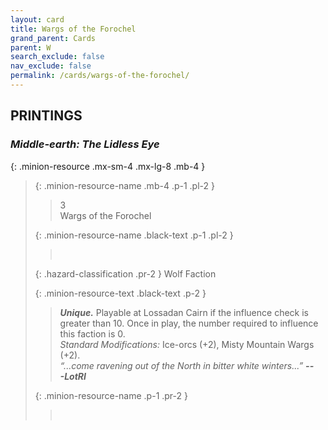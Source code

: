 ```yaml
---
layout: card
title: Wargs of the Forochel
grand_parent: Cards
parent: W
search_exclude: false
nav_exclude: false
permalink: /cards/wargs-of-the-forochel/
---
```


## PRINTINGS


### _Middle-earth: The Lidless Eye_

{: .minion-resource .mx-sm-4 .mx-lg-8 .mb-4 }
> {: .minion-resource-name .mb-4 .p-1 .pl-2 }
> > <div class="hazard-mp">3</div>
> > <div class="card-name">Wargs of the Forochel</div>
>
> {: .minion-resource-name .black-text .p-1 .pl-2 }
> > &nbsp;
>
> {: .hazard-classification .pr-2 }
> Wolf Faction
>
> {: .minion-resource-text .black-text .p-2 }
> > _**Unique.**_ Playable at Lossadan Cairn if the influence check is greater than 10. Once in play, the number required to influence this faction is 0. <br>_Standard Modifications:_ Ice-orcs (+2), Misty Mountain Wargs (+2). <br>_“...come ravening out of the North in bitter white winters...”_ ***---&#65279;LotRI***  
> 
> {: .minion-resource-name .p-1 .pr-2 }
> > <div class="card-shield"></div>
> > <div class="card-corruption-white">&nbsp;</div>
